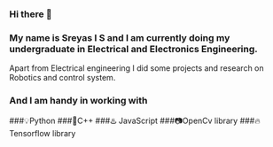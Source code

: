 ### Hi there 👋
### My name is Sreyas I S and I am currently doing my undergraduate in Electrical and Electronics Engineering.
Apart from Electrical engineering I did some projects and research on Robotics and control system.
### And I am handy in working with 
###💡Python
###🚀C++
###♨️ JavaScript
###📷OpenCv library
###🔥 Tensorflow library
